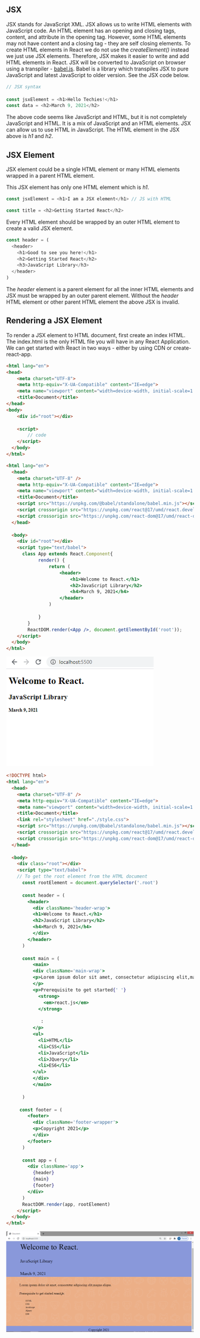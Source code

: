 ## JSX

JSX stands for JavaScript XML. JSX allows us to write HTML elements with JavaScript code. An HTML element has an opening and closing tags, content, and attribute in the opening tag. However, some HTML elements may not have content and a closing tag - they are self closing elements. To create HTML elements in React we do not use the _createElement()_ instead we just use JSX elements. Therefore, JSX makes it easier to write and add HTML elements in React. JSX will be converted to JavaScript on browser using a transpiler - [babel.js](https://babeljs.io/). Babel is a library which transpiles JSX to pure JavaScript and latest JavaScript to older version. See the JSX code below.

```js
// JSX syntax

const jsxElement = <h1>Hello Techies!</h1>
const data = <h2>March 9, 2021</h2>
```
The above code seems like JavaScript and HTML, but it is not completely JavaScript and HTML. It is a mix of JavaScript and an HTML elements. JSX can allow us to use HTML in JavaScript. The HTML element in the JSX above is _h1_ and _h2_.

## JSX Element

JSX element could be a single HTML element or many HTML elements wrapped in a parent HTML element.

This JSX element has only one HTML element which is _h1_.

```js
const jsxElement = <h1>I am a JSX element</h1> // JS with HTML
```

```js
const title = <h2>Getting Started React</h2>
```
Every HTML element should be wrapped by an outer HTML element to create a valid JSX element.

```js
const header = (
  <header>
    <h1>Good to see you here!</h1>
    <h2>Getting Started React</h2>
    <h3>JavaScript Library</h3>
  </header>
)
```
The _header_ element is a parent element for all the inner HTML elements and JSX must be wrapped by an outer parent element. Without the _header_ HTML element or other parent HTML element the above JSX is invalid.

## Rendering a JSX Element

To render a JSX element to HTML document, first create an index HTML. The index.html is the only HTML file you will have in any React Application. We can get started with React in two ways - either by using CDN or create-react-app.

```html
<html lang="en">
<head>
    <meta charset="UTF-8">
    <meta http-equiv="X-UA-Compatible" content="IE=edge">
    <meta name="viewport" content="width=device-width, initial-scale=1.0">
    <title>Document</title>
</head>
<body>
    <div id="root"></div>

    <script>
        // code 
    </script>
  </body>
</html>
```

```html
<html lang="en">
  <head>
    <meta charset="UTF-8" />
    <meta http-equiv="X-UA-Compatible" content="IE=edge">
    <meta name="viewport" content="width=device-width, initial-scale=1.0" />
    <title>Document</title>
    <script src="https://unpkg.com/@babel/standalone/babel.min.js"></script>
    <script crossorigin src="https://unpkg.com/react@17/umd/react.development.js"></script>
    <script crossorigin src="https://unpkg.com/react-dom@17/umd/react-dom.development.js"></script>
  </head>

  <body>
    <div id="root"></div>
    <script type="text/babel">
      class App extends React.Component{
            render() {
                return (
                    <header>
                        <h1>Welcome to React.</h1>
                        <h2>JavaScript Library</h2>
                        <h4>March 9, 2021</h4>
                    </header>
                )    

            }
        }
        ReactDOM.render(<App />, document.getElementById('root'));
    </script>
  </body>
</html>
```
![Render](/images/rendering_jsx.PNG)

```html
<!DOCTYPE html>
<html lang="en">
  <head>
    <meta charset="UTF-8" />
    <meta http-equiv="X-UA-Compatible" content="IE=edge">
    <meta name="viewport" content="width=device-width, initial-scale=1.0" />
    <title>Document</title>
    <link rel="stylesheet" href="./style.css">
    <script src="https://unpkg.com/@babel/standalone/babel.min.js"></script>
    <script crossorigin src="https://unpkg.com/react@17/umd/react.development.js"></script>
    <script crossorigin src="https://unpkg.com/react-dom@17/umd/react-dom.development.js"></script>
  </head>

  <body>
    <div class="root"></div>
    <script type="text/babel">
    // To get the root element from the HTML document
      const rootElement = document.querySelector('.root')

      const header = (
        <header>
          <div className='header-wrap'>
          <h1>Welcome to React.</h1>
          <h2>JavaScript Library</h2>
          <h4>March 9, 2021</h4>
          </div>
        </header>
      )

      const main = (
          <main>
          <div className='main-wrap'>
          <p>Lorem ipsum dolor sit amet, consectetur adipiscing elit,magna aliqua.
          </p>
          <p>Prerequisite to get started{' '}
            <strong>
              <em>react.js</em>
            </strong>

             :
          </p>
          <ul>
            <li>HTML</li>
            <li>CSS</li>
            <li>JavaScript</li>
            <li>JQuery</li>
            <li>ES6</li>
          </ul>
          </div>
          </main>
    
      )
      
     const footer = (
        <footer>
          <div className='footer-wrapper'>
          <p>Copyright 2021</p>
          </div>
        </footer>
      )

      const app = (
        <div className='app'>
          {header}
          {main}
          {footer}
        </div>
      )
      ReactDOM.render(app, rootElement)
    </script>
  </body>
</html>
```
![Style](/images/styling.PNG)






